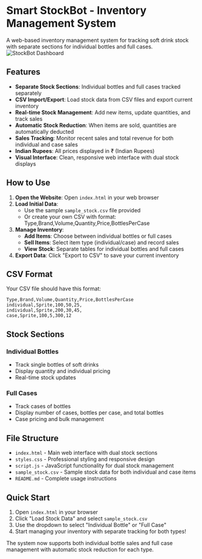 # Smart StockBot - Inventory Management System

A web-based inventory management system for tracking soft drink stock with separate sections for individual bottles and full cases.
![StockBot Dashboard](STOCKBOT-Homepage.png)

## Features

- **Separate Stock Sections**: Individual bottles and full cases tracked separately
- **CSV Import/Export**: Load stock data from CSV files and export current inventory
- **Real-time Stock Management**: Add new items, update quantities, and track sales
- **Automatic Stock Reduction**: When items are sold, quantities are automatically deducted
- **Sales Tracking**: Monitor recent sales and total revenue for both individual and case sales
- **Indian Rupees**: All prices displayed in ₹ (Indian Rupees)
- **Visual Interface**: Clean, responsive web interface with dual stock displays

## How to Use

1. **Open the Website**: Open `index.html` in your web browser
2. **Load Initial Data**: 
   - Use the sample `sample_stock.csv` file provided
   - Or create your own CSV with format: Type,Brand,Volume,Quantity,Price,BottlesPerCase
3. **Manage Inventory**:
   - **Add Items**: Choose between individual bottles or full cases
   - **Sell Items**: Select item type (individual/case) and record sales
   - **View Stock**: Separate tables for individual bottles and full cases
4. **Export Data**: Click "Export to CSV" to save your current inventory

## CSV Format

Your CSV file should have this format:
```
Type,Brand,Volume,Quantity,Price,BottlesPerCase
individual,Sprite,100,50,25,
individual,Sprite,200,30,45,
case,Sprite,100,5,300,12
```

## Stock Sections

### Individual Bottles
- Track single bottles of soft drinks
- Display quantity and individual pricing
- Real-time stock updates

### Full Cases
- Track cases of bottles
- Display number of cases, bottles per case, and total bottles
- Case pricing and bulk management

## File Structure
- `index.html` - Main web interface with dual stock sections
- `styles.css` - Professional styling and responsive design
- `script.js` - JavaScript functionality for dual stock management
- `sample_stock.csv` - Sample stock data for both individual and case items
- `README.md` - Complete usage instructions

## Quick Start
1. Open `index.html` in your browser
2. Click "Load Stock Data" and select `sample_stock.csv`
3. Use the dropdown to select "Individual Bottle" or "Full Case"
4. Start managing your inventory with separate tracking for both types!

The system now supports both individual bottle sales and full case management with automatic stock reduction for each type.




